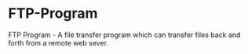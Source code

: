 # FTP-Program
FTP Program - A file transfer program which can transfer files back and forth from a remote web sever.
